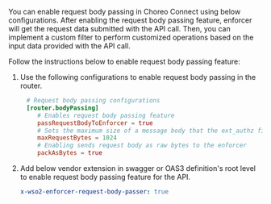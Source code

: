 You can enable request body passing in Choreo Connect using below configurations.
After enabling the request body passing feature, enforcer will get the request data 
submitted with the API call. Then, you can implement a custom filter to perform customized
operations based on the input data provided with the API call.

Follow the instructions below to enable request body passing feature:

1. Use the following configurations to enable request body passing in the router.
``` toml
     # Request body passing configurations
     [router.bodyPassing]
        # Enables request body passing feature
        passRequestBodyToEnforcer = true
        # Sets the maximum size of a message body that the ext_authz filter allowed hold in memory
        maxRequestBytes = 1024
        # Enabling sends request body as raw bytes to the enforcer
        packAsBytes = true
```
2. Add below vendor extension in swagger or OAS3 definition's root level to enable request body passing feature for the API.


      ```yaml
      x-wso2-enforcer-request-body-passer: true
      ```


